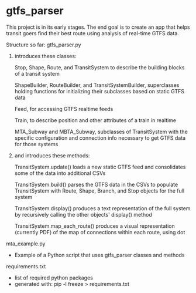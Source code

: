 # gtfs_parser

This project is in its early stages. The end goal is to create an app that helps transit goers find their best route using analysis of real-time GTFS data.

Structure so far:
gtfs_parser.py
1. introduces these classes:

   Stop, Shape, Route, and TransitSystem to describe the building blocks of a transit system

   ShapeBuilder, RouteBuilder, and TransitSystemBuilder, superclasses holding functions for initializing their subclasses based on static GTFS data

   Feed, for accessing GTFS realtime feeds

   Train, to describe position and other attributes of a train in realtime

   MTA_Subway and MBTA_Subway, subclasses of TransitSystem with the specific configuration and connection info necessary to get GTFS data for those systems

2. and introduces these methods:

   TransitSystem.update() loads a new static GTFS feed and consolidates some of the data into additional CSVs

   TransitSystem.build() parses the GTFS data in the CSVs to populate TransitSystem with Route, Shape, Branch, and Stop objects for the full system

   TransitSystem.display() produces a text representation of the full system by recursively calling the other objects' display() method

   TransitSystem.map_each_route() produces a visual representation (currently PDF) of the map of connections within each route, using dot


mta_example.py
 * Example of a Python script that uses gtfs_parser classes and methods


requirements.txt
 * list of required python packages
 * generated with: pip -l freeze > requirements.txt
